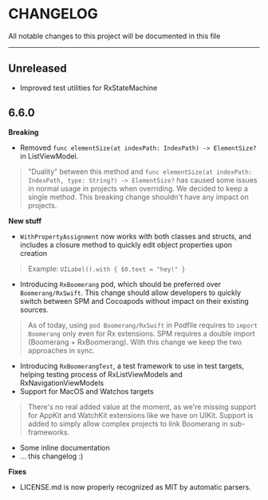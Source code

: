 # CHANGELOG
All notable changes to this project will be documented in this file

---

## Unreleased
- Improved test utilities for RxStateMachine

## 6.6.0

**Breaking**

- Removed `func elementSize(at indexPath: IndexPath) -> ElementSize?` in ListViewModel.
> "Duality" between this method and `func elementSize(at indexPath: IndexPath, type: String?) -> ElementSize?` has caused some issues in normal usage in projects when overriding. We decided to keep a single method. This breaking change shouldn't have any impact on projects.

**New stuff**
- `WithPropertyAssignment` now works with both classes and structs, and includes a closure method to quickly edit object properties upon creation 
> Example: `UILabel().with { $0.text = "hey!" }`
- Introducing `RxBoomerang` pod, which should be preferred over `Boomerang/RxSwift`. This change should allow developers to quickly switch between SPM and Cocoapods without impact on their existing sources.
> As of today, using `pod Boomerang/RxSwift` in Podfile requires to `import Boomerang` only even for Rx extensions. SPM requires a double import (Boomerang + RxBoomerang). With this change we keep the two approaches in sync.
- Introducing `RxBoomerangTest`, a test framework to use in test targets, helping testing process of RxListViewModels and RxNavigationViewModels
- Support for MacOS and Watchos targets 
> There's no real added value at the moment, as we're missing support for AppKit and WatchKit extensions like we have on UIKit. Support is added to simply allow complex projects to link Boomerang in sub-frameworks.
- Some inline documentation
- ... this changelog :) 

**Fixes**
- LICENSE.md is now properly recognized as MIT by automatic parsers.
